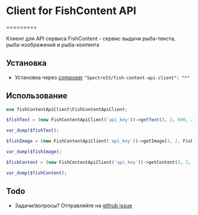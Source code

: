 # Client for FishContent API
=========

Клиент для API сервиса FishContent - сервис выдачи рыба-текста, рыба-изображений и рыба-контента

## Установка

* Установка через [composer](http://getcomposer.org/download/) ```"Spectre33/fish-content-api-client": "*"```

## Использование

```php
use fishContentApiClient\FishContentApiClient;

$fishText = (new FishContentApiClient('api_key'))->getText(3, 2, 600, 2, FishContentApiClient::TEXT_FORMAT_HTML);

var_dump($fishText);

$fishImage = (new FishContentApiClient('api_key'))->getImage(3, 2, FishContentApiClient::IMAGE_SIGE_LARGE, null, null);

var_dump($fishImage);

$fishContent = (new FishContentApiClient('api_key'))->getContent(3, 2, 300, 2, 5, FishContentApiClient::IMAGE_SIGE_LARGE);

var_dump($fishContent);
```

## Todo
* Задачи/вопросы? Отправляйте на [github issue](https://github.com/Spectre33/fish-content-api-client/issues)
